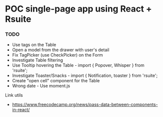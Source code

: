 # POC single-page app using React + Rsuite

### TODO
* Use tags on the Table
* Open a model from the drawer with user's detail
* Fix TagPicker (use CheckPicker) on the Form
* Investigate Table filtering
* Use Tooltip hovering the Table - import { Popover, Whisper } from 'rsuite';
* Investigate Toaster/Snacks - import { Notification, toaster } from 'rsuite';
* Create "open cell" component for the Table
* Wrong date - Use moment.js

Link utils

* https://www.freecodecamp.org/news/pass-data-between-components-in-react/